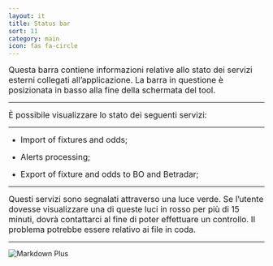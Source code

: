 ```yaml
---
layout: it
title: Status bar
sort: 11
category: main
icon: fas fa-circle
---
```

<p class="message">
  
</p>

<font size="3">Questa barra contiene informazioni relative allo stato dei servizi esterni collegati all’applicazione. La barra in questione è posizionata in basso alla fine della schermata del tool.</font> 

---

<font size="3">È possibile visualizzare lo stato dei seguenti servizi:</font> 

 ---

 - <font size="3">Import of fixtures and odds;</font> 

 - <font size="3">Alerts processing;</font> 

 - <font size="3">Export of fixture and odds to BO and Betradar;</font> 

---

<font size="3">Questi servizi sono segnalati attraverso una luce verde. Se l’utente dovesse visualizzare una di queste luci in rosso per più di 15 minuti, dovrà contattarci al fine di poter effettuare un controllo. Il problema potrebbe essere relativo ai file in coda.</font> 

 ---

 ![Markdown Plus]({{site.baseurl}}/public/images/status-bar/status-bar.png)